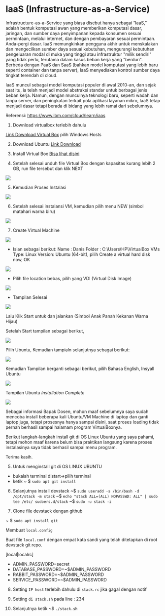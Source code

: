 # IaaS (Infrastructure-as-a-Service)

 Infrastructure-as-a-Service yang biasa disebut hanya sebagai “IaaS,” adalah bentuk komputasi awan yang memberikan komputasi dasar, jaringan, dan sumber daya penyimpanan kepada konsumen sesuai permintaan, melalui internet, dan dengan pembayaran sesuai permintaan. Anda-pergi dasar. IaaS memungkinkan pengguna akhir untuk menskalakan dan mengecilkan sumber daya sesuai kebutuhan, mengurangi kebutuhan pengeluaran modal di muka yang tinggi atau infrastruktur "milik sendiri" yang tidak perlu, terutama dalam kasus beban kerja yang "berduri". Berbeda dengan PaaS dan SaaS (bahkan model komputasi yang lebih baru seperti container dan tanpa server), IaaS menyediakan kontrol sumber daya tingkat terendah di cloud.

IaaS muncul sebagai model komputasi populer di awal 2010-an, dan sejak saat itu, ia telah menjadi model abstraksi standar untuk berbagai jenis beban kerja. Namun, dengan munculnya teknologi baru, seperti wadah dan tanpa server, dan peningkatan terkait pola aplikasi layanan mikro, IaaS tetap menjadi dasar tetapi berada di bidang yang lebih ramai dari sebelumnya.

Referensi: https://www.ibm.com/cloud/learn/iaas

1. Download virtualbox terlebih dahulu

[Link Download Virtual Box](https://www.virtualbox.org/wiki/Downloads)
pilih Windows Hosts

2. Download Ubuntu
[Link Download](https://ubuntu.com/download/desktop)

3. Install Virtual Box
[Bisa lihat disini](https://www.nesabamedia.com/cara-install-ubuntu-di-virtualbox/)

4. Setelah selesai unduh file Virtual Box dengan kapasitas kurang lebih 2 GB, run file tersebut dan klik NEXT

![](img/img1.jpg)

5. Kemudian Proses Instalasi

![](img/img2.jpg)

6. Setelah selesai instalansi VM, kemudian pilih menu NEW (simbol matahari warna biru)

![](img/img3.jpg)

7. Create Virtual Machine

![](img/img4.jpg)

- Isian sebagai berikut: 
Name : Danis
Folder : C:\Users\HP\VirtualBox VMs 
Type: Linux 
Version: Ubuntu (64-bit), 
pilih Create a virtual hard disk now, 
OK

![](img/img6.jpg)

- Pilih file location bebas, pilih yang VDI (Virtual Disk Image)

![](img/img7.jpg)

- Tampilan Selesai

![](img/img5.jpg)

Lalu Klik Start untuk dan jalankan (Simbol Anak Panah Kekanan Warna Hijau)

Setelah Start tampilan sebagai berikut,

![](img/img8.jpg)

Pilih Ubuntu, Kemudian tampialn selanjutnya sebagai berikut:

![](img/img9.jpg)

Kemudian Tampilan berganti sebagai berikut, pilih Bahasa English, Insyall Ubuntu

![](img/img10.jpg)

Tampilan Ubuntu _Installation Complete_

![](img/img11.jpg)

Sebagai informasi Bapak Dosen, mohon maaf sebelumnya saya sudah mencoba install beberapa kali Ubuntu/VM Machine di laptop dan ganti laptop juga, tetapi prosesnya hanya sampai disini, saat proses loading tidak pernah berhasil sampai halamam program VirtualBoxnya.

Berikut langkah-langkah install git di OS Linux Ubuntu yang saya pahami, tetapi mohon maaf karena belum bisa praktikan langsung karena proses instalasinya saya tidak berhasil sampai menu program.

Terima kasih.

5. Untuk menginstall git di OS LINUX UBUNTU
- bukalah terminal distart->pilih terminal
- ketik ~ $ `sudo apt git install`

6. Selanjutnya install devstack 
~$ `sudo useradd -s /bin/bash -d /opt/stack -m stack`
~$ `echo "stack ALL=(ALL) NOPASSWD: ALL" | sudo tee /etc/
sudoers.d/stack`
~$ `sudo -u stack -i`

7. Clone file devstack dengan github

~ $ `sudo apt install git`

Membuat `local.config`

Buat file `local.conf` dengan empat kata sandi yang telah ditetapkan di root devstack git repo.

 [local|localrc]
- ADMIN_PASSWORD=secret
- DATABASE_PASSWORD=~$ADMIN_PASSWORD
- RABBIT_PASSWORD=~$ADMIN_PASSWORD
- SERVICE_PASSWORD=~$ADMIN_PASSWORD

8. Setting `IP host` terlebih dahulu di `stack.rc` jika gagal dengan notif

9. Setting `di stack.sh` pada line : 234

10. Selanjutnya ketik ~$ `./stack.sh`